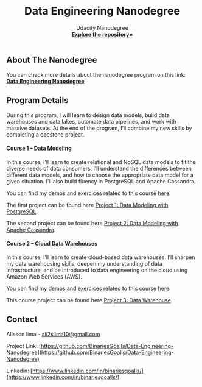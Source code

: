 <!-- PROJECT LOGO -->
<br />

<p align="center">
 </a>
 <h1 align="center">Data Engineering Nanodegree</h1>
 <p align="center">
  Udacity Nanodegree
  <br />
  <a href=https://github.com/BinariesGoalls/Udacity-Data-Engineering-Nanodegree><strong>Explore the repository»</strong></a>
  <br />
  <br />
 </p>

</p>


<!-- ABOUT THE PROJECT -->

## About The Nanodegree

You can check more details about the nanodegree program on this link: <a href=https://www.udacity.com/course/data-engineer-nanodegree--nd027><strong>Data Engineering Nanodegree</strong></a>

## **Program Details**

During this program, I will learn to design data models, build data warehouses and data lakes, automate data pipelines, and work with massive datasets. At the end of the program, I’ll combine my new skills by completing a capstone project.

#### **Course 1 – Data Modeling**

In this course, I’ll learn to create relational and NoSQL data models to fit the diverse needs of data
consumers. I’ll understand the differences between different data models, and how to choose the
appropriate data model for a given situation. I’ll also build fluency in PostgreSQL and Apache Cassandra.

You can find my demos and exercices related to this course [here](./Demos%20and%20Exercises/Data%20Modeling).

The first project can be found here [Project 1: Data Modeling with PostgreSQL](./Project%201%20Data%20Modeling%20With%20PostgreSQL). 

The second project can be found here [Project 2: Data Modeling with Apache Cassandra](./Project%202%20Data%20Modeling%20With%20Apache%20Cassandra). 

#### **Course 2 – Cloud Data Warehouses**

In this course, I’ll learn to create cloud-based data warehouses. I’ll sharpen my data warehousing skills, deepen my 
understanding of data infrastructure, and be introduced to data engineering on the cloud using Amazon Web Services (AWS).

You can find my demos and exercices related to this course [here](./Demos%20and%20Exercises/Cloud%20Data%20Warehouses).

This course project can be found here [Project 3: Data Warehouse](./Project%203%20Data%20Warehouse). 


<!-- CONTACT -->

## Contact

Alisson lima - ali2slima10@gmail.com

Project Link: [https://github.com/BinariesGoalls/Data-Engineering-Nanodegree](https://github.com/BinariesGoalls/Data-Engineering-Nanodegree)

Linkedin: [https://www.linkedin.com/in/binariesgoalls/](https://www.linkedin.com/in/binariesgoalls/)


